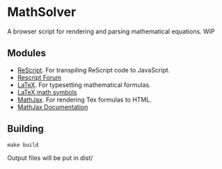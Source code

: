 
# MathSolver

A browser script for rendering and parsing mathematical equations. WIP

## Modules

- [ReScript](https://rescript-lang.org/docs/manual/latest/overview). For transpiling ReScript code to JavaScript.
- [Rescript Forum](https://www.reddit.com/r/rescript/)
- [LaTeX](https://www.latex-project.org/help/documentation/). For typesetting mathematical formulas.
- [LaTeX math symbols](http://oeis.org/wiki/List_of_LaTeX_mathematical_symbols)
- [MathJax](https://www.mathjax.org/). For rendering Tex formulas to HTML.
- [MathJax Documentation](http://docs.mathjax.org/en/latest/)

## Building

```
make build
```

Output files will be put in dist/

